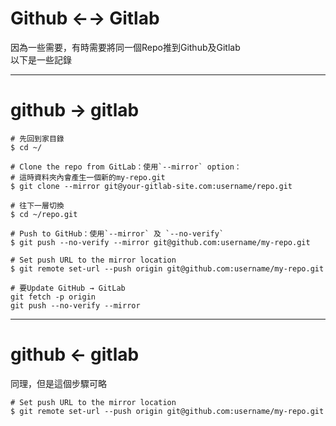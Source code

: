 # Github ←→ Gitlab
因為一些需要，有時需要將同一個Repo推到Github及Gitlab  
以下是一些記錄  

---
# github → gitlab

``` terminal
# 先回到家目錄
$ cd ~/
```
``` terminal
# Clone the repo from GitLab：使用`--mirror` option：
# 這時資料夾內會產生一個新的my-repo.git
$ git clone --mirror git@your-gitlab-site.com:username/repo.git
```
``` terminal
# 往下一層切換
$ cd ~/repo.git
```
``` terminal
# Push to GitHub：使用`--mirror` 及 `--no-verify` 
$ git push --no-verify --mirror git@github.com:username/my-repo.git
```
``` terminal
# Set push URL to the mirror location
$ git remote set-url --push origin git@github.com:username/my-repo.git
```
``` terminal
# 要Update GitHub → GitLab
git fetch -p origin
git push --no-verify --mirror
```

---
# github ← gitlab
同理，但是這個步驟可略
``` terminal
# Set push URL to the mirror location
$ git remote set-url --push origin git@github.com:username/my-repo.git
```
